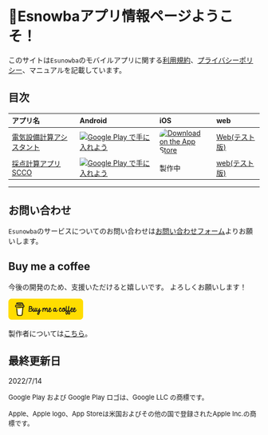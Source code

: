 # 🐤Esnowbaアプリ情報ページようこそ！

このサイトは`Esunowba`のモバイルアプリに関する[利用規約](./common/terms.md)、[プライバシーポリシー](./common/privacypolicy.md)、マニュアルを記載しています。


## 目次

|アプリ名|Android|iOS|web|
|:--|:--|:--|:--|
|[電気設備計算アシスタント](elec_calculator/home.md)|<a href='https://play.google.com/store/apps/details?id=com.github.snova301.elec_calculator&pcampaignid=pcampaignidMKT-Other-global-all-co-prtnr-py-PartBadge-Mar2515-1'><img alt='Google Play で手に入れよう' src='https://play.google.com/intl/ja/badges/static/images/badges/ja_badge_web_generic.png' width='150'/></a>|<a href="https://apps.apple.com/jp/app/%E9%9B%BB%E6%B0%97%E8%A8%AD%E5%82%99%E8%A8%88%E7%AE%97%E3%82%A2%E3%82%B7%E3%82%B9%E3%82%BF%E3%83%B3%E3%83%88/id1632908753?itsct=apps_box_badge&amp;itscg=30200" style="display: inline-block; overflow: hidden; border-radius: 13px; width: 100px; height: 50px;"><img src="https://tools.applemediaservices.com/api/badges/download-on-the-app-store/black/ja-jp?size=250x83&amp;releaseDate=1657065600&h=8df1e69241ab5b9cbf835baa41966a55" alt="Download on the App Store" style="border-radius: 13px; width: 100px; height: 50px;"></a>|[Web(テスト版)](https://ewacdj-3936b.web.app/)|
|[採点計算アプリSCCO](score_counter/home.md)|<a href='https://play.google.com/store/apps/details?id=com.github.snova301.score_counter&pcampaignid=pcampaignidMKT-Other-global-all-co-prtnr-py-PartBadge-Mar2515-1'><img alt='Google Play で手に入れよう' src='https://play.google.com/intl/ja/badges/static/images/badges/ja_badge_web_generic.png' width=150/></a>|製作中|[web(テスト版)](https://scco-2df5d.web.app/#/)|

---



## お問い合わせ

`Esunowba`のサービスについてのお問い合わせは[お問い合わせフォーム](https://forms.gle/6G7RaQP7uG7ufKSP8)よりお願いします。


## Buy me a coffee

今後の開発のため、支援いただけると嬉しいです。
よろしくお願いします！

<a href='https://www.buymeacoffee.com/snova301'><img alt='Buy me a coffee' src='./bmc-button.png' width='150'/></a>

製作者については[こちら](https://snova301.github.io/Portfolio/)。


## 最終更新日
2022/7/14


<font size="2">Google Play および Google Play ロゴは、Google LLC の商標です。</font>

<font size="2">Apple、Apple logo、App Storeは米国およびその他の国で登録されたApple Inc.の商標です。</font>

